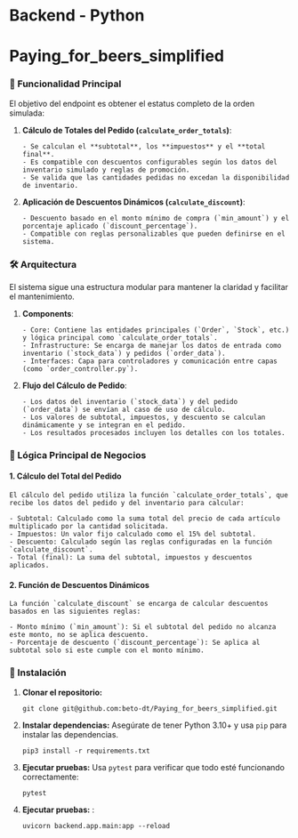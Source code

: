 # Backend - Python
# Paying_for_beers_simplified

### 🚀 Funcionalidad Principal

El  objetivo del endpoint  es obtener el estatus completo de la orden simulada:

1. **Cálculo de Totales del Pedido (`calculate_order_totals`)**:

       - Se calculan el **subtotal**, los **impuestos** y el **total final**.
       - Es compatible con descuentos configurables según los datos del inventario simulado y reglas de promoción.
       - Se valida que las cantidades pedidas no excedan la disponibilidad de inventario.


2. **Aplicación de Descuentos Dinámicos (`calculate_discount`)**:

       - Descuento basado en el monto mínimo de compra (`min_amount`) y el porcentaje aplicado (`discount_percentage`).
       - Compatible con reglas personalizables que pueden definirse en el sistema.

### 🛠️ Arquitectura
El sistema sigue una estructura modular para mantener la claridad y facilitar el mantenimiento.

1. **Components**:

       - Core: Contiene las entidades principales (`Order`, `Stock`, etc.) y lógica principal como `calculate_order_totals`.
       - Infrastructure: Se encarga de manejar los datos de entrada como inventario (`stock_data`) y pedidos (`order_data`).
       - Interfaces: Capa para controladores y comunicación entre capas (como `order_controller.py`).

2. **Flujo del Cálculo de Pedido**:

       - Los datos del inventario (`stock_data`) y del pedido (`order_data`) se envían al caso de uso de cálculo.
       - Los valores de subtotal, impuestos, y descuento se calculan dinámicamente y se integran en el pedido.
       - Los resultados procesados incluyen los detalles con los totales.

### 🌟 Lógica Principal de Negocios

#### 1. Cálculo del Total del Pedido

    El cálculo del pedido utiliza la función `calculate_order_totals`, que recibe los datos del pedido y del inventario para calcular:

    - Subtotal: Calculado como la suma total del precio de cada artículo multiplicado por la cantidad solicitada.
    - Impuestos: Un valor fijo calculado como el 15% del subtotal.
    - Descuento: Calculado según las reglas configuradas en la función `calculate_discount`.
    - Total (final): La suma del subtotal, impuestos y descuentos aplicados.

#### 2. Función de Descuentos Dinámicos

    La función `calculate_discount` se encarga de calcular descuentos basados en las siguientes reglas:

    - Monto mínimo (`min_amount`): Si el subtotal del pedido no alcanza este monto, no se aplica descuento.
    - Porcentaje de descuento (`discount_percentage`): Se aplica al subtotal solo si este cumple con el monto mínimo.

### 🔧 Instalación

1. **Clonar el repositorio:**

       git clone git@github.com:beto-dt/Paying_for_beers_simplified.git

2. **Instalar dependencias:** Asegúrate de tener Python 3.10+ y usa `pip` para instalar las dependencias.

       pip3 install -r requirements.txt

3. **Ejecutar pruebas:** Usa `pytest` para verificar que todo esté funcionando correctamente:
    
       pytest

4.  **Ejecutar pruebas:** :  
 
        uvicorn backend.app.main:app --reload

